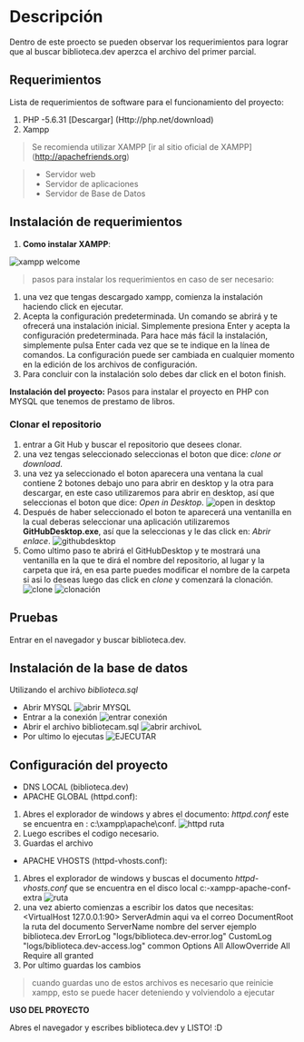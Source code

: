 # Descripción
 Dentro de este proecto se pueden observar los requerimientos para lograr que al buscar biblioteca.dev aperzca el archivo del primer parcial.

 ## Requerimientos 
 Lista de requerimientos de software para el funcionamiento del proyecto:

 
1. PHP -5.6.31 [Descargar] 
  (Http://php.net/download)
2. Xampp
> Se recomienda utilizar XAMPP [ir al sitio oficial de XAMPP]
  (http://apachefriends.org)

>+ Servidor web 
>+ Servidor de aplicaciones 
>+ Servidor de Base de Datos

## Instalación de requerimientos 

1. **Como instalar XAMPP**:

![xampp welcome](local/xampp.png)
>pasos para instalar los requerimientos en caso de ser necesario:
1. una vez que tengas descargado xampp, comienza la instalación haciendo click en ejecutar.
2. Acepta la configuración predeterminada. Un comando se abrirá y te ofrecerá una instalación inicial. Simplemente presiona Enter y acepta la configuración predeterminada. Para hace más fácil la instalación, simplemente pulsa Enter cada vez que se te indique en la línea de comandos. La configuración puede ser cambiada en cualquier momento en la edición de los archivos de configuración. 
3. Para concluir con la instalación solo debes dar click en el boton finish.


**Instalación del proyecto:** 
 Pasos para instalar el proyecto en PHP con MYSQL que tenemos de prestamo de libros.
 ### Clonar el repositorio 
 1. entrar a Git Hub y buscar el repositorio que desees clonar.
 2. una vez tengas seleccionado seleccionas el boton que dice: *clone or download*.  
 3. una vez ya seleccionado el boton aparecera una ventana la cual contiene 2 botones debajo uno para abrir en desktop y la otra para descargar, en este caso utilizaremos para abrir en desktop, así que seleccionas el boton que dice: *Open in Desktop*.
![open in desktop](local\1.png) 
 4. Después de haber seleccionado el boton te aparecerá una ventanilla en la cual deberas seleccionar una aplicación utilizaremos **GitHubDesktop.exe**, así que la seleccionas y le das click en: *Abrir enlace*. ![githubdesktop](local\2.png)
 5. Como ultimo paso te abrirá el GitHubDesktop y te mostrará una ventanilla en la que te dirá el nombre del repositorio, al lugar y  la carpeta que irá, en esa parte puedes modificar el nombre de la carpeta si asi lo deseas luego das click en *clone* y comenzará la clonación.
 ![clone](local\3.png)
 ![clonación](local\4.png)
 
 ## Pruebas
 
 Entrar en el navegador y buscar biblioteca.dev.
 

 ## Instalación de la base de datos
 Utilizando el archivo 
 *biblioteca.sql*
 -  Abrir MYSQL 
  ![abrir MYSQL](local\11.png)
 -  Entrar a la conexión 
  ![entrar conexión](local\22.png)
 -  Abrir el archivo bibliotecam.sql 
  ![abrir archivoL](local\33.png)
 -  Por ultimo lo ejecutas 
  ![EJECUTAR](local\44.png)

  **Configuración del proyecto**
  - 
  + DNS LOCAL (biblioteca.dev)
  + APACHE GLOBAL (httpd.conf):
  1. Abres el explorador de windows y abres el documento: *httpd.conf* este se encuentra en : c:\xampp\apache\conf.
  ![httpd ruta](local\rutA.png)
  2. Luego escribes el codigo necesario.
  3. Guardas el archivo

  + APACHE VHOSTS (httpd-vhosts.conf):
   1. Abres el explorador de windows y buscas el documento *httpd-vhosts.conf* que se encuentra en el disco local c:-xampp-apache-conf-extra ![ruta](local\vhosts.png)
   2. una vez abierto comienzas a escribir los datos que necesitas: 
   <VirtualHost 127.0.0.1:90>
    ServerAdmin aqui va el correo
    DocumentRoot la ruta del documento
    ServerName  nombre del server ejemplo biblioteca.dev
    ErrorLog "logs/biblioteca.dev-error.log"
    CustomLog "logs/biblioteca.dev-access.log" common
    <Directory />
      Options All
      AllowOverride All 
      Require all granted
    </Directory>
    </VirtualHost>
   3. Por ultimo guardas los cambios
        
> cuando guardas uno de estos archivos es necesario que reinicie xampp, esto se puede hacer deteniendo y volviendolo a ejecutar
    

**USO DEL PROYECTO**

Abres el navegador y escribes biblioteca.dev y LISTO! :D